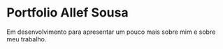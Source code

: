 # Portfolio Allef Sousa

Em desenvolvimento para apresentar um pouco mais sobre mim e sobre meu trabalho.
